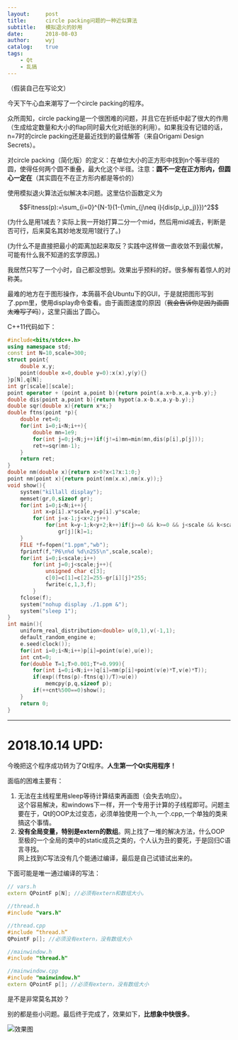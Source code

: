 ```yaml
---
layout:		post
title:		circle packing问题的一种近似算法
subtitle:	模拟退火的妙用
date:		2018-08-03
author:		wyj
catalog:	true
tags:
    - Qt
    - 乱搞
---
```


（假装自己在写论文）

今天下午心血来潮写了一个circle packing的程序。

众所周知，circle packing是一个很困难的问题，并且它在折纸中起了很大的作用（生成给定数量和大小的flap同时最大化对纸张的利用）。如果我没有记错的话，n=7时的circle packing还是最近找到的最佳解答（来自Origami Design Secrets）。

对circle packing（简化版）的定义：在单位大小的正方形中找到n个等半径的圆，使得任何两个圆不重叠，最大化这个半径。注意：**圆不一定在正方形内，但圆心一定在**（其实圆在不在正方形内都是等价的）

使用模拟退火算法近似解决本问题。这里估价函数定义为

$$Fitness(p):=\sum_{i=0}^{N-1}(1-{\min_{j\neq i}{dis(p_i,p_j)}})^2$$

(为什么是用1减去？实际上我一开始打算二分一个mid，然后用mid减去，判断是否可行，后来莫名其妙地发现用1就行了。)

(为什么不是直接把最小的距离加起来取反？实践中这样做一直收敛不到最优解，可能有什么我不知道的玄学原因。)

我居然只写了一个小时，自己都没想到。效果出乎预料的好。很多解有着惊人的对称美。

最难的地方在于图形操作，本蒟蒻不会Ubuntu下的GUI，于是就把图形写到了.ppm里，使用display命令查看。由于画图速度的原因（~~我会告诉你是因为画圆太难写了吗~~），这里只画出了圆心。

C++11代码如下：

```cpp
#include<bits/stdc++.h>
using namespace std;
const int N=10,scale=300;
struct point{
	double x,y;
	point(double x=0,double y=0):x(x),y(y){}
}p[N],q[N];
int gr[scale][scale];
point operator + (point a,point b){return point(a.x+b.x,a.y+b.y);}
double dis(point a,point b){return hypot(a.x-b.x,a.y-b.y);}
double sqr(double x){return x*x;}
double ftns(point *p){
	double ret=0;
	for(int i=0;i<N;i++){
		double mn=1e9;
		for(int j=0;j<N;j++)if(j!=i)mn=min(mn,dis(p[i],p[j]));
		ret+=sqr(mn-1);
	}
	return ret;
}
double nm(double x){return x>0?x<1?x:1:0;}
point nm(point x){return point(nm(x.x),nm(x.y));}
void show(){
	system("killall display");
	memset(gr,0,sizeof gr);
	for(int i=0;i<N;i++){
		int x=p[i].x*scale,y=p[i].y*scale;
		for(int j=x-1;j<x+2;j++)
			for(int k=y-1;k<y+2;k++)if(j>=0 && k>=0 && j<scale && k<scale)
				gr[j][k]=1;
	}
	FILE *f=fopen("1.ppm","wb");
	fprintf(f,"P6\n%d %d\n255\n",scale,scale);
	for(int i=0;i<scale;i++)
		for(int j=0;j<scale;j++){
			unsigned char c[3];
			c[0]=c[1]=c[2]=255-gr[i][j]*255;
			fwrite(c,1,3,f);
		}
	fclose(f);
	system("nohup display ./1.ppm &");
	system("sleep 1");
}
int main(){
	uniform_real_distribution<double> u(0,1),v(-1,1);
	default_random_engine e;
	e.seed(clock());
	for(int i=0;i<N;i++)p[i]=point(u(e),u(e));
	int cnt=0;
	for(double T=1;T>0.001;T*=0.999){
		for(int i=0;i<N;i++)q[i]=nm(p[i]+point(v(e)*T,v(e)*T));
		if(exp((ftns(p)-ftns(q))/T)>u(e))
			memcpy(p,q,sizeof p);
		if(++cnt%500==0)show();
	}
	return 0;
}
```
--------------
# 2018.10.14 UPD:
今晚把这个程序成功转为了Qt程序。**人生第一个Qt实用程序！**

面临的困难主要有：
1. 无法在主线程里用sleep等待计算结束再画图（会失去响应）。  
这个容易解决，和windows下一样，开一个专用于计算的子线程即可。问题主要在于，Qt的OOP太过变态，必须单独使用一个.h,一个.cpp,一个单独的类来搞这个事情。
2. **没有全局变量，特别是extern的数组**。网上找了一堆的解决方法，什么OOP至极的一个全局的类中的static成员之类的，个人认为丑的要死，于是回归C语言寻找。  
网上找到C写法没有几个能通过编译，最后是自己试错试出来的。

下面可能是唯一通过编译的写法：
```cpp
// vars.h
extern QPointF p[N]; //必须有extern和数组大小。
```
```cpp
//thread.h
#include "vars.h"

```
```cpp
//thread.cpp
#include “thread.h”
QPointF p[]; //必须没有extern，没有数组大小
```
```cpp
//mainwindow.h
#include "thread.h"
```
```cpp
//mainwindow.cpp
#include "mainwindow.h"
extern QPointF p[]; //必须有extern，没有数组大小
```
是不是非常莫名其妙？

别的都是些小问题。最后终于完成了，效果如下，**比想象中快很多**。

![效果图](https://cdn.luogu.com.cn/upload/pic/37904.png)
